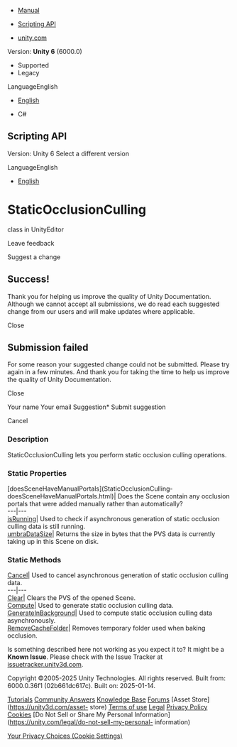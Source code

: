 [ ]()

  * [Manual](../Manual/index.html)
  * [Scripting API](../ScriptReference/index.html)

  * [unity.com](https://unity.com/)

Version: **Unity 6** (6000.0)

  * Supported
  * Legacy

LanguageEnglish

  * [English]()

  * C#

[ ](https://docs.unity3d.com)

## Scripting API

Version: Unity 6 Select a different version

LanguageEnglish

  * [English]()

# StaticOcclusionCulling

class in UnityEditor

Leave feedback

Suggest a change

## Success!

Thank you for helping us improve the quality of Unity Documentation. Although
we cannot accept all submissions, we do read each suggested change from our
users and will make updates where applicable.

Close

## Submission failed

For some reason your suggested change could not be submitted. Please <a>try
again</a> in a few minutes. And thank you for taking the time to help us
improve the quality of Unity Documentation.

Close

Your name Your email Suggestion* Submit suggestion

Cancel

[ ]()

### Description

StaticOcclusionCulling lets you perform static occlusion culling operations.

### Static Properties

[doesSceneHaveManualPortals](StaticOcclusionCulling-
doesSceneHaveManualPortals.html)| Does the Scene contain any occlusion portals
that were added manually rather than automatically?  
---|---  
[isRunning](StaticOcclusionCulling-isRunning.html)| Used to check if
asynchronous generation of static occlusion culling data is still running.  
[umbraDataSize](StaticOcclusionCulling-umbraDataSize.html)| Returns the size
in bytes that the PVS data is currently taking up in this Scene on disk.  
  
### Static Methods

[Cancel](StaticOcclusionCulling.Cancel.html)| Used to cancel asynchronous
generation of static occlusion culling data.  
---|---  
[Clear](StaticOcclusionCulling.Clear.html)| Clears the PVS of the opened
Scene.  
[Compute](StaticOcclusionCulling.Compute.html)| Used to generate static
occlusion culling data.  
[GenerateInBackground](StaticOcclusionCulling.GenerateInBackground.html)| Used
to compute static occlusion culling data asynchronously.  
[RemoveCacheFolder](StaticOcclusionCulling.RemoveCacheFolder.html)| Removes
temporary folder used when baking occlusion.  
  
Is something described here not working as you expect it to? It might be a
**Known Issue**. Please check with the Issue Tracker at
[issuetracker.unity3d.com](https://issuetracker.unity3d.com).

Copyright ©2005-2025 Unity Technologies. All rights reserved. Built from:
6000.0.36f1 (02b661dc617c). Built on: 2025-01-14.

[Tutorials](https://unity3d.com/learn) [Community
Answers](https://answers.unity3d.com) [Knowledge
Base](https://support.unity3d.com/hc/en-us)
[Forums](https://forum.unity3d.com) [Asset Store](https://unity3d.com/asset-
store) [Terms of use](https://docs.unity3d.com/Manual/TermsOfUse.html)
[Legal](https://unity.com/legal) [Privacy
Policy](https://unity.com/legal/privacy-policy)
[Cookies](https://unity.com/legal/cookie-policy) [Do Not Sell or Share My
Personal Information](https://unity.com/legal/do-not-sell-my-personal-
information)

[Your Privacy Choices (Cookie Settings)](javascript:void\(0\);)


